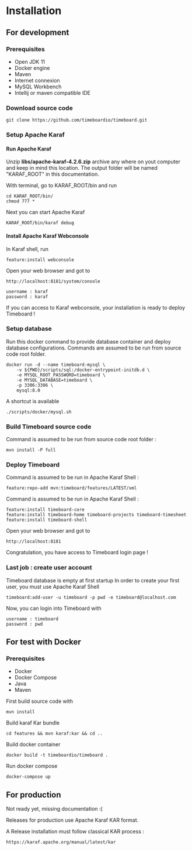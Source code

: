 # Installation

## For development

### Prerequisites

- Open JDK 11
- Docker engine
- Maven
- Internet connexion
- MySQL Workbench
- Intellij or maven compatible IDE

### Download source code

    git clone https://github.com/timeboardio/timeboard.git

### Setup Apache Karaf


#### Run Apache Karaf 
Unzip **libs/apache-karaf-4.2.6.zip** archive any where on yout computer and keep in mind this location.
The output folder will be named "KARAF_ROOT" in this documentation.

With terminal, go to KARAF_ROOT/bin and run 

    cd KARAF_ROOT/bin/
    chmod 777 *
    
Next you can start Apache Karaf

    KARAF_ROOT/bin/karaf debug
    
#### Install Apache Karaf Webconsole

In Karaf shell, run 

    feature:install webconsole
 
Open your web browser and got to 

    http://localhost:8181/system/console
    
    username : karaf
    password : karaf

If you can access to Karaf webconsole, your installation is ready to deploy Timeboard !

### Setup database

Run this docker command to provide database container and deploy database configurations. 
Commands are assumed to be run from source code root folder. 

    docker run -d --name timeboard-mysql \
        -v ${PWD}/scripts/sql:/docker-entrypoint-initdb.d \
        -e MYSQL_ROOT_PASSWORD=timeboard \
        -e MYSQL_DATABASE=timeboard \
        -p 3306:3306 \
        mysql:8.0
        
A shortcut is available 

    ./scripts/docker/mysql.sh
    

### Build Timeboard source code

Command is assumed to be run from source code root folder :

    mvn install -P full   
    

### Deploy Timeboard


Command is assumed to be run in Apache Karaf Shell :

    feature:repo-add mvn:timeboard/features/LATEST/xml


Command is assumed to be run in Apache Karaf Shell :

    feature:install timeboard-core 
    feature:install timeboard-home timeboard-projects timeboard-timesheet  
    feature:install timeboard-shell  

Open your web browser and got to 

    http://localhost:8181
    
Congratulation, you have access to Timeboard login page !

### Last job : create user account

Timeboard database is empty at first startup
In order to create your first user, you must use Apache Karaf Shell 

    timeboard:add-user -u timeboard -p pwd -e timeboard@localhost.com
        
Now, you can login into Timeboard with 

    username : timeboard
    password : pwd      
        

## For test with Docker

### Prerequisites

- Docker
- Docker Compose
- Java
- Maven

First build source code with 

    mvn install
    
Build karaf Kar bundle

    cd features && mvn karaf:kar && cd ..
    
Build docker container

    docker build -t timeboardio/timeboard .
        
Run docker compose

    docker-compose up

## For production

Not ready yet, missing documentation :(

Releases for production use Apache Karaf KAR format.

A Release installation must follow classical KAR process : 

    https://karaf.apache.org/manual/latest/kar


